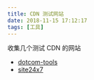 ```yaml
---
title: CDN 测试网站
date: 2018-11-15 17:12:17
tags: [工具]
---
```


收集几个测试 CDN 的网站
<!-- more --><!-- toc -->

- [dotcom-tools](https://www.dotcom-tools.com/website-speed-test.aspx)
- [site24x7](https://www.site24x7.com/web-page-analyzer.html)
